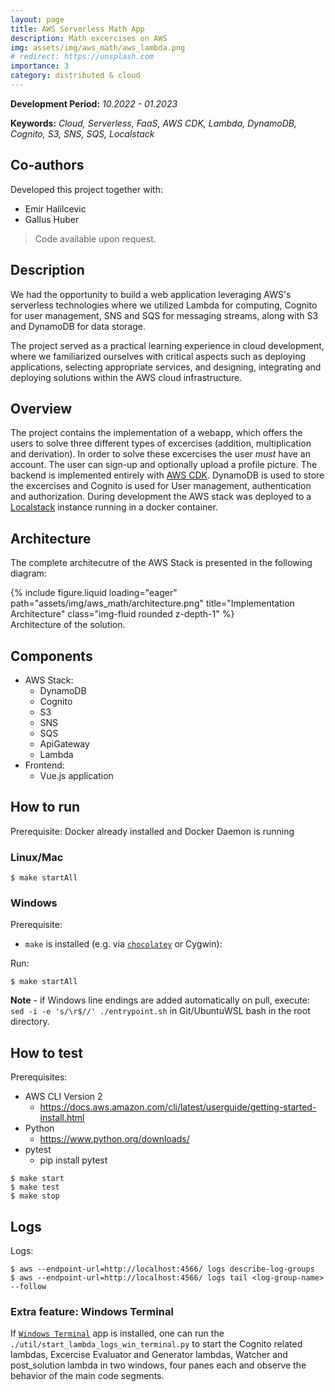```yaml
---
layout: page
title: AWS Serverless Math App
description: Math excercises on AWS
img: assets/img/aws_math/aws_lambda.png
# redirect: https://unsplash.com
importance: 3
category: distributed & cloud
---
```

**Development Period:** *10.2022 - 01.2023*

**Keywords:** *Cloud, Serverless, FaaS, AWS CDK, Lambda, DynamoDB, Cognito, S3, SNS, SQS, Localstack*

## Co-authors

Developed this project together with:
- Emir Halilcevic
- Gallus Huber

> Code available upon request.

## Description

We had the opportunity to build a web application leveraging AWS's serverless technologies where we utilized Lambda for computing, Cognito for user management, SNS and SQS for messaging streams, along with S3 and DynamoDB for data storage.

The project served as a practical learning experience in cloud development, where we familiarized ourselves with critical aspects such as deploying applications, selecting appropriate services, and designing, integrating and deploying solutions within the AWS cloud infrastructure.


## Overview

The project contains the implementation of a webapp, which offers the users to solve three different types of excercises (addition, multiplication and derivation). In order to solve these excercises the user _must_ have an account. The user can sign-up and optionally upload a profile picture. The backend is implemented entirely with [AWS CDK](https://aws.amazon.com/cdk/). DynamoDB is used to store the excercises and Cognito is used for User management, authentication and authorization. During development the AWS stack was deployed to a [Localstack](https://localstack.cloud/) instance running in a docker container.

## Architecture

The complete architecutre of the AWS Stack is presented in the following diagram:
<div class="row">
    <div class="col-sm mt-3 mt-md-0">
        {% include figure.liquid loading="eager" path="assets/img/aws_math/architecture.png" title="Implementation Architecture" class="img-fluid rounded z-depth-1" %}
    </div>
</div>
<div class="caption">
    Architecture of the solution.
</div>

## Components

- AWS Stack:
  - DynamoDB
  - Cognito
  - S3
  - SNS
  - SQS
  - ApiGateway
  - Lambda
- Frontend:
  - Vue.js application

## How to run

Prerequisite: Docker already installed and Docker Daemon is running

### Linux/Mac

```shell
$ make startAll
```

### Windows

Prerequisite:
- `make` is installed (e.g. via [`chocolatey`](https://chocolatey.org/) or Cygwin):

Run:
```shell
$ make startAll
```

**Note** - if Windows line endings are added automatically on pull, execute: `sed -i -e 's/\r$//' ./entrypoint.sh` in Git/UbuntuWSL bash in the root directory. 

## How to test

Prerequisites:

- AWS CLI Version 2
    - https://docs.aws.amazon.com/cli/latest/userguide/getting-started-install.html
- Python
    - https://www.python.org/downloads/
- pytest
    - pip install pytest

```shell
$ make start
$ make test
$ make stop
```

## Logs

Logs:<br />

```shell
$ aws --endpoint-url=http://localhost:4566/ logs describe-log-groups
$ aws --endpoint-url=http://localhost:4566/ logs tail <log-group-name> --follow
```

### Extra feature: Windows Terminal

If [`Windows Terminal`](https://apps.microsoft.com/store/detail/windows-terminal/9N0DX20HK701) app is installed, one can run the `./util/start_lambda_logs_win_terminal.py` to start the Cognito related lambdas, Excercise Evaluator and Generator lambdas, Watcher and post_solution lambda in two windows, four panes each and observe the behavior of the main code segments.
